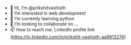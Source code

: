 - 👋 Hi, I’m @prikshitvashisth 
- 👀 I’m interested in web development   
- 🌱 I’m currently learning python    
- 💞️ I’m looking to collaborate on ...
- 📫 How to reach me, LinkedIn profile link (https://in.linkedin.com/in/prikshit-vashisth-aa9812274) 

 
<!---
prikshitvashisth/prikshitvashisth is a ✨ special ✨ repository because its `README.md` (this file) appears on your GitHub profile.
You can click the Preview link to take a look at your changes.
--->
